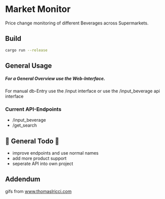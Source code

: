 
# Market Monitor

Price change monitoring of different Beverages across Supermarkets.

## Build
~~~ bash
cargo run --release
~~~

## General Usage

##### For a General Overview use the Web-Interface.
For manual db-Entry use the /input interface or use the 
/input_beverage api interface

### Current API-Endpoints

- /input_beverage
- /get_search

## 🔨 General Todo 🔧
- improve endpoints and use normal names
- add more product support
- seperate API into own project 

## Addendum

gifs from www.thomaslricci.com
